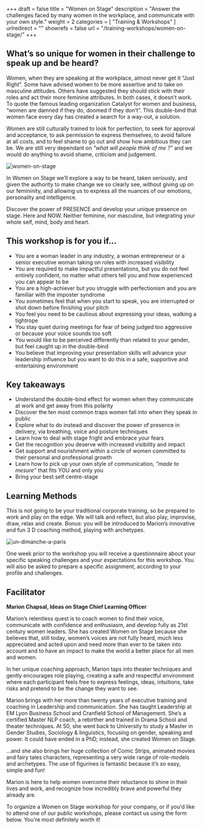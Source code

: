 +++
draft		= false
title		= "Women on Stage"
description = "Answer the challenges faced by many women in the workplace, and communicate with your own style."
weight		= 2
categories	= [ "Training & Workshops" ]
urlredirect	= ""
showrefs	= false
url 		= "/training-workshops/women-on-stage/"
+++



## What’s so unique for women in their challenge to speak up and be heard?

Women, when they are speaking at the workplace, almost never get it “Just Right”. Some have advised women to be more assertive and to take on masculine attitudes. Others have suggested they should stick with their roles and act their more feminine attributes. In both cases, it doesn’t work. To quote the famous leading organization Catalyst for women and business, “women are damned if they do, doomed if they don’t”. This double-bind that women face every day has created a search for a way-out, a solution.

Women are still culturally trained to look for perfection, to seek for approval and acceptance, to ask permission to express themselves, to avoid failure at all costs, and to feel shame to go out and show how ambitious they can be.
We are still very dependant on *"what will people think of me ?"* and we would do anything to avoid shame, criticism and judgement.

![women-on-stage][pic1]

In Women on Stage we’ll explore a way to be heard, taken seriously, and given the authority to make change we so clearly see, without giving up on our femininity, and allowing us to express all the nuances of our emotions, personality and intelligence.

Discover the power of PRESENCE and develop your unique presence on stage. Here and NOW. Neither feminine, nor masculine, but integrating your whole self, mind, body and heart.

## This workshop is for you if…

* You are a woman leader in any industry, a woman entrepreneur or a senior executive woman taking on roles with increased visibility
* You are required to make impactful presentations, but you do not feel entirely confident, no matter what others tell you and how experienced you can appear to be
* You are a high-achiever but you struggle with perfectionism and you are familiar with the imposter syndrome
* You sometimes feel that when you start to speak, you are interrupted or shot down before finishing your pitch
* You feel you need to be cautious about expressing your ideas, walking a tightrope
* You stay quiet during meetings for fear of being judged too aggressive or because your voice sounds too soft
* You would like to be perceived differently than related to your gender, but feel caught up in the double-bind
* You believe that improving your presentation skills will advance your leadership influence but you want to do this in a safe, supportive and entertaining environment

## Key takeaways

* Understand the double-bind effect for women when they communicate at work and get away from this polarity
* Discover the ten most common traps women fall into when they speak in public
* Explore what to do instead and discover the power of presence in delivery, via breathing, voice and posture techniques
* Learn how to deal with stage fright and embrace your fears
* Get the recognition you deserve with increased visibility and impact
* Get support and nourishment within a circle of women committed to their personal and professional growth
* Learn how to pick up your own style of communication, *“made to mesure”* that fits YOU and only you
* Bring your best self centre-stage

## Learning Methods

This is not going to be your traditional corporate training, so be prepared to work and play on the edge. We will talk and reflect, but also play, improvise, draw, relax and create. Bonus: you will be introduced to Marion’s innovative and fun 3 D coaching method, playing with archetypes.

![un-dimanche-a-paris][pic2]

One week prior to the workshop you will receive a questionnaire about your specific speaking challenges and your expectations for this workshop. You will also be asked to prepare a specific assignment, according to your profile and challenges.

## Facilitator

**Marion Chapsal, Ideas on Stage Chief Learning Officer**

Marion’s relentless quest is to coach women to find their voice, communicate with confidence and enthusiasm, and develop fully as 21st century women leaders. She has created Women on Stage because she believes that, still today, women’s voices are not fully heard, much less appreciated and acted upon and need more than ever to be taken into account and to have an impact to make the world a better place for all men and women.

In her unique coaching approach, Marion taps into theater techniques and gently encourages role playing, creating a safe and respectful environment where each participant feels free to express feelings, ideas, intuitions, take risks and pretend to be the change they want to see.

Marion brings with her more than twenty years of executive training and coaching in Leadership and communication. She has taught Leadership at EM Lyon Business School and Cranfield School of Management. She’s a certified Master NLP coach, a rebirther and trained in Drama School and theater techniques. At 50, she went back to University to study a Master in Gender Studies, Sociology & linguistics, focusing on gender, speaking and power. It could have ended in a PhD; instead, she created Women on Stage.

…and she also brings her huge collection of Comic Strips, animated movies and fairy tales characters, representing a very wide range of role-models and archetypes. The use of figurines is fantastic because it’s so easy, simple and fun!

Marion is here to help women overcome their reluctance to shine in their lives and work, and recognize how incredibly brave and powerful they already are.

To organize a Women on Stage workshop for your company, or if you'd like to attend one of our public workshops, please contact us using the form below. You're most definitely worth it!

[pic1]: /pictures/training-workshops/women-on-stage/Confident-and-grounded.woman-at-work.jpg
[pic2]: /pictures/training-workshops/women-on-stage/un-dimanche-a-paris.jpg